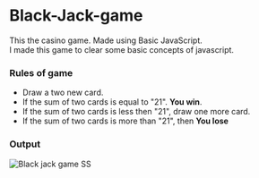# Black-Jack-game
This the casino game. Made using Basic JavaScript.<br/>
I made this game to clear some basic concepts of javascript. 

### Rules of game
- Draw a two new card.
- If the sum of two cards is equal to "21". **You win**.
- If the sum of two cards is less then "21", draw one more card.
- If the sum of two cards is more than "21", then **You lose**

### Output
![Black jack game SS](https://user-images.githubusercontent.com/75431265/134648769-5340fada-81fb-4193-a467-b1561618a61a.JPG)

